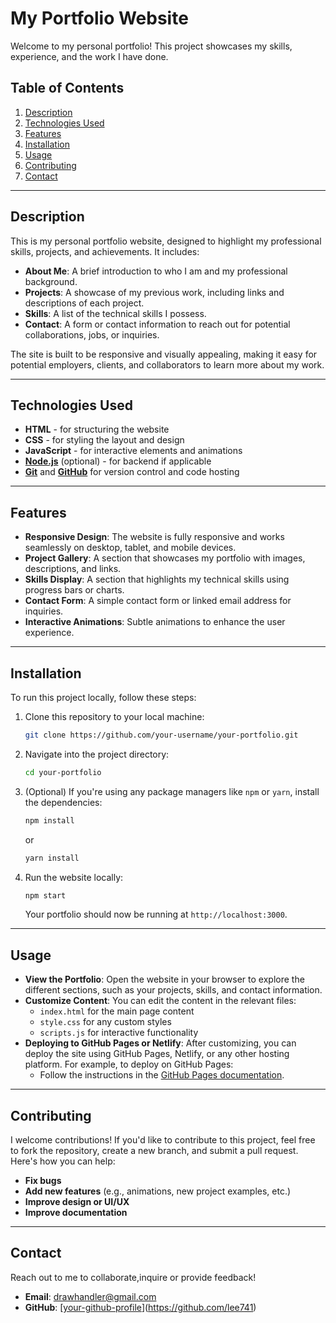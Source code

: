 # My Portfolio Website

Welcome to my personal portfolio! This project showcases my skills, experience, and the work I have done.

## Table of Contents

1. [Description](#description)
2. [Technologies Used](#technologies-used)
3. [Features](#features)
4. [Installation](#installation)
5. [Usage](#usage)
6. [Contributing](#contributing)
7. [Contact](#contact)

---

## Description

This is my personal portfolio website, designed to highlight my professional skills, projects, and achievements. It includes:

- **About Me**: A brief introduction to who I am and my professional background.
- **Projects**: A showcase of my previous work, including links and descriptions of each project.
- **Skills**: A list of the technical skills I possess.
- **Contact**: A form or contact information to reach out for potential collaborations, jobs, or inquiries.

The site is built to be responsive and visually appealing, making it easy for potential employers, clients, and collaborators to learn more about my work.

---

## Technologies Used

- **HTML** - for structuring the website
- **CSS** - for styling the layout and design
- **JavaScript** - for interactive elements and animations
- **[Node.js](https://nodejs.org/)** (optional) - for backend if applicable
- **[Git](https://git-scm.com/)** and **[GitHub](https://github.com/)** for version control and code hosting

---

## Features

- **Responsive Design**: The website is fully responsive and works seamlessly on desktop, tablet, and mobile devices.
- **Project Gallery**: A section that showcases my portfolio with images, descriptions, and links.
- **Skills Display**: A section that highlights my technical skills using progress bars or charts.
- **Contact Form**: A simple contact form or linked email address for inquiries.
- **Interactive Animations**: Subtle animations to enhance the user experience.

---

## Installation

To run this project locally, follow these steps:

1. Clone this repository to your local machine:

    ```bash
    git clone https://github.com/your-username/your-portfolio.git
    ```

2. Navigate into the project directory:

    ```bash
    cd your-portfolio
    ```

3. (Optional) If you're using any package managers like `npm` or `yarn`, install the dependencies:

    ```bash
    npm install
    ```

    or

    ```bash
    yarn install
    ```

4. Run the website locally:

    ```bash
    npm start
    ```

    Your portfolio should now be running at `http://localhost:3000`.

---

## Usage

- **View the Portfolio**: Open the website in your browser to explore the different sections, such as your projects, skills, and contact information.
- **Customize Content**: You can edit the content in the relevant files:
  - `index.html` for the main page content
  - `style.css` for any custom styles
  - `scripts.js` for interactive functionality
- **Deploying to GitHub Pages or Netlify**: After customizing, you can deploy the site using GitHub Pages, Netlify, or any other hosting platform. For example, to deploy on GitHub Pages:
  - Follow the instructions in the [GitHub Pages documentation](https://pages.github.com/).

---

## Contributing

I welcome contributions! If you'd like to contribute to this project, feel free to fork the repository, create a new branch, and submit a pull request. Here's how you can help:

- **Fix bugs**
- **Add new features** (e.g., animations, new project examples, etc.)
- **Improve design or UI/UX**
- **Improve documentation**

---

## Contact

Reach out to me to collaborate,inquire or provide feedback!

- **Email**: [drawhandler@gmail.com](mailto:drawhandler@gmail.com)
- **GitHub**: [[your-github-profile](https://github.com/lee741)](https://github.com/lee741)
